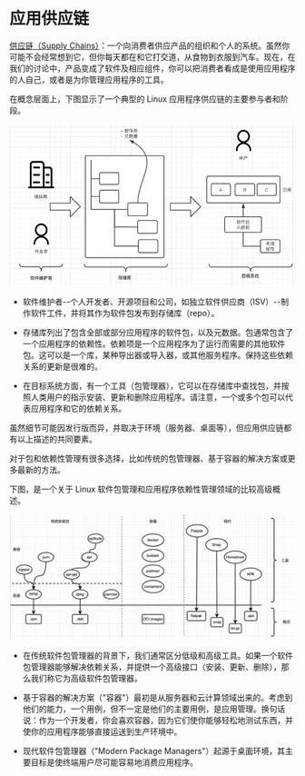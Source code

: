 # 应用供应链

[供应链（Supply Chains）](https://en.wikipedia.org/wiki/Supply_chain)：一个向消费者供应产品的组织和个人的系统。虽然你可能不会经常想到它，但你每天都在和它打交道，从食物到衣服到汽车。现在，在我们的讨论中，产品变成了软件及相应组件，你可以把消费者看成是使用应用程序的人自己，或者是为你管理应用程序的工具。

在概念层面上，下图显示了一个典型的 Linux 应用程序供应链的主要参与者和阶段。

![image-20220422055359464](../images//image-20220422055359464.png)

- 软件维护者--个人开发者、开源项目和公司，如独立软件供应商（ISV）--制作软件工件，并将其作为软件包发布到存储库（repo）。

- 存储库列出了包含全部或部分应用程序的软件包，以及元数据。包通常包含了一个应用程序的依赖性。依赖项是一个应用程序为了运行而需要的其他软件包。这可以是一个库，某种导出器或导入器，或其他服务程序。保持这些依赖关系的更新是很难的。

- 在目标系统方面，有一个工具（包管理器），它可以在存储库中查找包，并按照人类用户的指示安装、更新和删除应用程序。请注意，一个或多个包可以代表应用程序和它的依赖关系。

虽然细节可能因发行版而异，并取决于环境（服务器、桌面等），但应用供应链都有以上描述的共同要素。

对于包和依赖性管理有很多选择，比如传统的包管理器、基于容器的解决方案或更多最新的方法。

下图，是一个关于 Linux 软件包管理和应用程序依赖性管理领域的比较高级概述。

![image-20220422064519317](../images//image-20220422064519317.png)

- 在传统软件包管理器的背景下，我们通常区分低级和高级工具。如果一个软件包管理器能够解决依赖关系，并提供一个高级接口（安装、更新、删除），那么我们称它为高级软件包管理器。

- 基于容器的解决方案（"容器"）最初是从服务器和云计算领域出来的。考虑到他们的能力，一个用例，但不一定是他们的主要用例，是应用管理。换句话说：作为一个开发者，你会喜欢容器，因为它们使你能够轻松地测试东西，并使你的应用程序能够直接运送到生产环境中。

- 现代软件包管理器（"Modern Package Managers"）起源于桌面环境，其主要目标是使终端用户尽可能容易地消费应用程序。